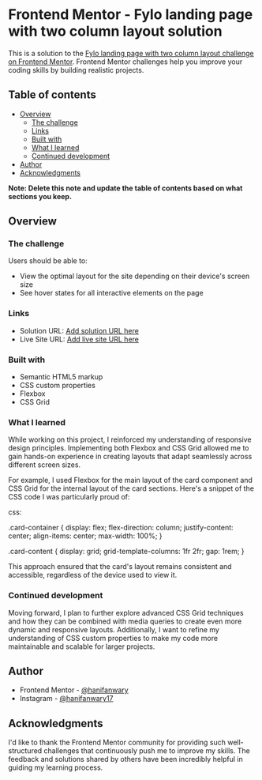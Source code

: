 # Frontend Mentor - Fylo landing page with two column layout solution

This is a solution to the [Fylo landing page with two column layout challenge on Frontend Mentor](https://www.frontendmentor.io/challenges/fylo-landing-page-with-two-column-layout-5ca5ef041e82137ec91a50f5). Frontend Mentor challenges help you improve your coding skills by building realistic projects. 

## Table of contents

- [Overview](#overview)
  - [The challenge](#the-challenge)
  - [Links](#links)
  - [Built with](#built-with)
  - [What I learned](#what-i-learned)
  - [Continued development](#continued-development)
- [Author](#author)
- [Acknowledgments](#acknowledgments)

**Note: Delete this note and update the table of contents based on what sections you keep.**

## Overview

### The challenge

Users should be able to:

- View the optimal layout for the site depending on their device's screen size
- See hover states for all interactive elements on the page


### Links

- Solution URL: [Add solution URL here](https://your-solution-url.com)
- Live Site URL: [Add live site URL here](https://your-live-site-url.com)

### Built with

- Semantic HTML5 markup
- CSS custom properties
- Flexbox
- CSS Grid


### What I learned

While working on this project, I reinforced my understanding of responsive design principles. Implementing both Flexbox and CSS Grid allowed me to gain hands-on experience in creating layouts that adapt seamlessly across different screen sizes.

For example, I used Flexbox for the main layout of the card component and CSS Grid for the internal layout of the card sections. Here's a snippet of the CSS code I was particularly proud of:


css:

.card-container {
  display: flex;
  flex-direction: column;
  justify-content: center;
  align-items: center;
  max-width: 100%;
}

.card-content {
  display: grid;
  grid-template-columns: 1fr 2fr;
  gap: 1rem;
}


This approach ensured that the card's layout remains consistent and accessible, regardless of the device used to view it.


### Continued development

Moving forward, I plan to further explore advanced CSS Grid techniques and how they can be combined with media queries to create even more dynamic and responsive layouts. Additionally, I want to refine my understanding of CSS custom properties to make my code more maintainable and scalable for larger projects.

## Author

- Frontend Mentor - [@hanifanwary](https://www.frontendmentor.io/profile/@hanifanwary)
- Instagram - [@hanifanwary17](https://www.Instagram.com/@hanifanwary17)



## Acknowledgments

I'd like to thank the Frontend Mentor community for providing such well-structured challenges that continuously push me to improve my skills. The feedback and solutions shared by others have been incredibly helpful in guiding my learning process.